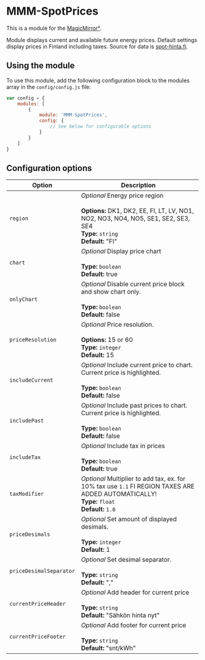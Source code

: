 # MMM-SpotPrices

This is a module for the [MagicMirror²](https://github.com/MichMich/MagicMirror/).

Module displays current and available future energy prices.
Default settings display prices in Finland including taxes.
Source for data is [spot-hinta.fi](https://spot-hinta.fi/).

## Using the module

To use this module, add the following configuration block to the modules array in the `config/config.js` file:
```js
var config = {
    modules: [
        {
            module: 'MMM-SpotPrices',
            config: {
                // See below for configurable options
            }
        }
    ]
}
```

## Configuration options

| Option           | Description
|----------------- |-----------
| `region`         | *Optional*  Energy price region <br><br>**Options:** DK1, DK2, EE, FI, LT, LV, NO1, NO2, NO3, NO4, NO5, SE1, SE2, SE3, SE4 <br>**Type:** `string` <br>**Default:** "FI"
| `chart`          | *Optional*  Display price chart <br><br>**Type:** `boolean` <br>**Default:** true
| `onlyChart`          | *Optional*  Disable current price block and show chart only. <br><br>**Type:** `boolean` <br>**Default:** false
| `priceResolution`    | *Optional*  Price resolution. <br><br>**Options:** 15 or 60 <br>**Type:** `integer` <br>**Default:** 15
| `includeCurrent` | *Optional*  Include current price to chart. Current price is highlighted. <br><br>**Type:** `boolean` <br>**Default:** false
| `includePast`    | *Optional*  Include past prices to chart. Current price is highlighted. <br><br>**Type:** `boolean` <br>**Default:** false
| `includeTax`     | *Optional*  Include tax in prices <br><br>**Type:** `boolean` <br>**Default:** true
| `taxModifier`    | *Optional*  Multiplier to add tax, ex. for 10% tax use `1.1` FI REGION TAXES ARE ADDED AUTOMATICALLY! <br>**Type:** `float` <br>**Default:** `1.0`
| `priceDesimals`      | *Optional*  Set amount of displayed desimals. <br><br>**Type:** `integer` <br>**Default:** 1
| `priceDesimalSeparator`      | *Optional*  Set desimal separator. <br><br>**Type:** `string` <br>**Default:** ","
| `currentPriceHeader` | *Optional*  Add header for current price <br><br>**Type:** `string` <br>**Default:** "Sähkön hinta nyt"
| `currentPriceFooter` | *Optional*  Add footer for current price <br><br>**Type:** `string` <br>**Default:** "snt/kWh"
